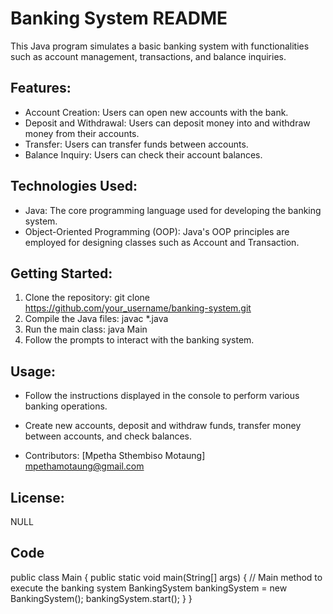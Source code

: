 # Banking System README
   
This Java program simulates a basic banking system with functionalities such as account management, transactions, and balance inquiries.

## Features:
 * Account Creation: Users can open new accounts with the bank.
 * Deposit and Withdrawal: Users can deposit money into and withdraw money from their accounts.
 * Transfer: Users can transfer funds between accounts.
 * Balance Inquiry: Users can check their account balances.
   
## Technologies Used:
 * Java: The core programming language used for developing the banking system.
 * Object-Oriented Programming (OOP): Java's OOP principles are employed for designing classes such as Account and Transaction.
   
## Getting Started:
  1. Clone the repository: git clone https://github.com/your_username/banking-system.git
  2. Compile the Java files: javac *.java
  3. Run the main class: java Main
  4. Follow the prompts to interact with the banking system.
  
## Usage:
 * Follow the instructions displayed in the console to perform various banking operations.
 * Create new accounts, deposit and withdraw funds, transfer money between accounts, and check balances.
   
 * Contributors:
    [Mpetha Sthembiso Motaung] <mpethamotaung@gmail.com>
   
## License:
 NULL
## Code
public class Main {
    public static void main(String[] args) {
        // Main method to execute the banking system
        BankingSystem bankingSystem = new BankingSystem();
        bankingSystem.start();
    }
}
